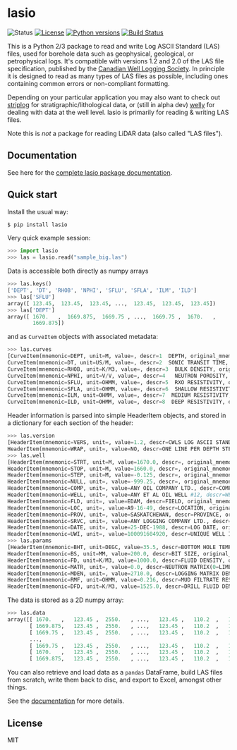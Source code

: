 # lasio

![Status](https://img.shields.io/badge/status-beta-yellow.svg)
[![License](http://img.shields.io/badge/license-MIT-blue.svg)](https://github.com/kinverarity1/lasio/blob/master/LICENSE)
[![Python versions](https://img.shields.io/pypi/pyversions/lasio.svg)](https://www.python.org/downloads/)
[![Build Status](https://travis-ci.org/kinverarity1/lasio.svg?branch=master)](https://travis-ci.org/kinverarity1/lasio)

This is a Python 2/3 package to read and write Log ASCII Standard (LAS) files, used for borehole data such as geophysical, geological, or petrophysical logs. It's compatible with versions 1.2 and 2.0 of the LAS file specification, published by the [Canadian Well Logging Society](http://www.cwls.org/las). In principle it is designed to read as many types of LAS files as possible, including ones containing common errors or non-compliant formatting.

Depending on your particular application you may also want to check out  [striplog](https://github.com/agile-geoscience/striplog) for stratigraphic/lithological data, or (still in alpha dev) [welly](https://github.com/agile-geoscience/welly) for dealing with data at the well level. lasio is primarily for reading & writing LAS files.

Note this is *not* a package for reading LiDAR data (also called "LAS files").

## Documentation

See here for the [complete lasio package documentation](https://lasio.readthedocs.io/en/latest/).

## Quick start

Install the usual way:

```bash
$ pip install lasio
```

Very quick example session:

```python
>>> import lasio
>>> las = lasio.read("sample_big.las")
```

Data is accessible both directly as numpy arrays

```python
>>> las.keys()
['DEPT', 'DT', 'RHOB', 'NPHI', 'SFLU', 'SFLA', 'ILM', 'ILD']
>>> las['SFLU']
array([ 123.45,  123.45,  123.45, ...,  123.45,  123.45,  123.45])
>>> las['DEPT']
array([ 1670.   ,  1669.875,  1669.75 , ...,  1669.75 ,  1670.   ,
        1669.875])
```

and as ``CurveItem`` objects with associated metadata:

```python
>>> las.curves
[CurveItem(mnemonic=DEPT, unit=M, value=, descr=1  DEPTH, original_mnemonic=DEPT, data.shape=(29897,)), 
CurveItem(mnemonic=DT, unit=US/M, value=, descr=2  SONIC TRANSIT TIME, original_mnemonic=DT, data.shape=(29897,)), 
CurveItem(mnemonic=RHOB, unit=K/M3, value=, descr=3  BULK DENSITY, original_mnemonic=RHOB, data.shape=(29897,)), 
CurveItem(mnemonic=NPHI, unit=V/V, value=, descr=4   NEUTRON POROSITY, original_mnemonic=NPHI, data.shape=(29897,)), 
CurveItem(mnemonic=SFLU, unit=OHMM, value=, descr=5  RXO RESISTIVITY, original_mnemonic=SFLU, data.shape=(29897,)), 
CurveItem(mnemonic=SFLA, unit=OHMM, value=, descr=6  SHALLOW RESISTIVITY, original_mnemonic=SFLA, data.shape=(29897,)), 
CurveItem(mnemonic=ILM, unit=OHMM, value=, descr=7  MEDIUM RESISTIVITY, original_mnemonic=ILM, data.shape=(29897,)), 
CurveItem(mnemonic=ILD, unit=OHMM, value=, descr=8  DEEP RESISTIVITY, original_mnemonic=ILD, data.shape=(29897,))]
```

Header information is parsed into simple HeaderItem objects, and stored in a dictionary for each section of the header:

```python
>>> las.version
[HeaderItem(mnemonic=VERS, unit=, value=1.2, descr=CWLS LOG ASCII STANDARD -VERSION 1.2, original_mnemonic=VERS), 
HeaderItem(mnemonic=WRAP, unit=, value=NO, descr=ONE LINE PER DEPTH STEP, original_mnemonic=WRAP)]
>>> las.well
[HeaderItem(mnemonic=STRT, unit=M, value=1670.0, descr=, original_mnemonic=STRT), 
HeaderItem(mnemonic=STOP, unit=M, value=1660.0, descr=, original_mnemonic=STOP), 
HeaderItem(mnemonic=STEP, unit=M, value=-0.125, descr=, original_mnemonic=STEP), 
HeaderItem(mnemonic=NULL, unit=, value=-999.25, descr=, original_mnemonic=NULL), 
HeaderItem(mnemonic=COMP, unit=, value=ANY OIL COMPANY LTD., descr=COMPANY, original_mnemonic=COMP), 
HeaderItem(mnemonic=WELL, unit=, value=ANY ET AL OIL WELL #12, descr=WELL, original_mnemonic=WELL), 
HeaderItem(mnemonic=FLD, unit=, value=EDAM, descr=FIELD, original_mnemonic=FLD), 
HeaderItem(mnemonic=LOC, unit=, value=A9-16-49, descr=LOCATION, original_mnemonic=LOC), 
HeaderItem(mnemonic=PROV, unit=, value=SASKATCHEWAN, descr=PROVINCE, original_mnemonic=PROV), 
HeaderItem(mnemonic=SRVC, unit=, value=ANY LOGGING COMPANY LTD., descr=SERVICE COMPANY, original_mnemonic=SRVC), 
HeaderItem(mnemonic=DATE, unit=, value=25-DEC-1988, descr=LOG DATE, original_mnemonic=DATE), 
HeaderItem(mnemonic=UWI, unit=, value=100091604920, descr=UNIQUE WELL ID, original_mnemonic=UWI)]
>>> las.params
[HeaderItem(mnemonic=BHT, unit=DEGC, value=35.5, descr=BOTTOM HOLE TEMPERATURE, original_mnemonic=BHT), 
HeaderItem(mnemonic=BS, unit=MM, value=200.0, descr=BIT SIZE, original_mnemonic=BS), 
HeaderItem(mnemonic=FD, unit=K/M3, value=1000.0, descr=FLUID DENSITY, original_mnemonic=FD), 
HeaderItem(mnemonic=MATR, unit=, value=0.0, descr=NEUTRON MATRIX(0=LIME,1=SAND,2=DOLO), original_mnemonic=MATR), 
HeaderItem(mnemonic=MDEN, unit=, value=2710.0, descr=LOGGING MATRIX DENSITY, original_mnemonic=MDEN), 
HeaderItem(mnemonic=RMF, unit=OHMM, value=0.216, descr=MUD FILTRATE RESISTIVITY, original_mnemonic=RMF), 
HeaderItem(mnemonic=DFD, unit=K/M3, value=1525.0, descr=DRILL FLUID DENSITY, original_mnemonic=DFD)]
```

The data is stored as a 2D numpy array:

```python
>>> las.data
array([[ 1670.   ,   123.45 ,  2550.   , ...,   123.45 ,   110.2  ,   105.6  ],
       [ 1669.875,   123.45 ,  2550.   , ...,   123.45 ,   110.2  ,   105.6  ],
       [ 1669.75 ,   123.45 ,  2550.   , ...,   123.45 ,   110.2  ,   105.6  ],
       ...,
       [ 1669.75 ,   123.45 ,  2550.   , ...,   123.45 ,   110.2  ,   105.6  ],
       [ 1670.   ,   123.45 ,  2550.   , ...,   123.45 ,   110.2  ,   105.6  ],
       [ 1669.875,   123.45 ,  2550.   , ...,   123.45 ,   110.2  ,   105.6  ]])
```

You can also retrieve and load data as a ``pandas`` DataFrame, build LAS files from scratch, 
write them back to disc, and export to Excel, amongst other things.

See the [documentation](https://lasio.readthedocs.io/en/latest/) for more details.

## License

MIT